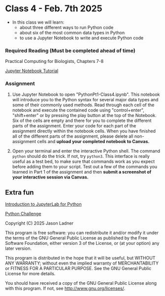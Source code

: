 # Class 4 - Feb. 7th 2025
- In this class we will learn:
    - about three different ways to run Python code
    - about six of the most common data types in Python
    - to use a Jupyter Notebook to write and execute Python code

### Required Reading (**Must be completed ahead of time**)
Practical Computing for Biologists, Chapters 7-8

[Jupyter Notebook Tutorial](https://www.datacamp.com/community/tutorials/tutorial-jupyter-notebook)

### Assignment

1. Use Jupyter Notebook to open "PythonPt1-Class4.ipynb". This notebook will introduce you to the Python syntax for several major data types and some of their commonly used methods. Read through each cell of the notebook and execute the contained code using "control+enter", "shift+enter" or by pressing the play button at the top of the Notebook. Six of the cells are empty and there for you to complete the different parts of the assignment. Enter your code for each part of the assignment directly within the notebook cells. When you have finished all of the different parts of the assignment, please delete all non-assignment cells and **upload your completed notebook to Canvas.**

2. Open your terminal and enter the interactive Python shell. The command ```python``` should do the trick. If not, try ```python3```.
This interface is really useful as a test bed, to make sure that commands work as you expect before adding them to your script. Test out a few of the commands you learned in Part 1 of the assignment and then **submit a screenshot of your interactive session via Canvas.**


## Extra fun

[Introduction to JupyterLab for Python](https://www.youtube.com/watch?v=yjjE-MJD5TI)

[Python Challenge](http://www.pythonchallenge.com/)

Copyright (C) 2025  Jason Ladner

This program is free software: you can redistribute it and/or modify
it under the terms of the GNU General Public License as published by
the Free Software Foundation, either version 3 of the License, or
(at your option) any later version.

This program is distributed in the hope that it will be useful,
but WITHOUT ANY WARRANTY; without even the implied warranty of
MERCHANTABILITY or FITNESS FOR A PARTICULAR PURPOSE.  See the
GNU General Public License for more details.

You should have received a copy of the GNU General Public License
along with this program.  If not, see <http://www.gnu.org/licenses/>.




